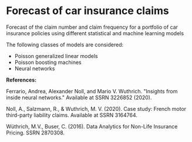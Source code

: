 # Forecast of car insurance claims

Forecast of the claim number and claim frequency for a portfolio of car insurance policies using different statistical and machine learning models

The following classes of models are considered: 
- Poisson generalized linear models
- Poisson boosting machines
- Neural networks

**References:**

Ferrario, Andrea, Alexander Noll, and Mario V. Wuthrich. "Insights from inside neural networks." Available at SSRN 3226852 (2020).

Noll, A., Salzmann, R., & Wuthrich, M. V. (2020). Case study: French motor third-party liability claims. Available at SSRN 3164764.

Wüthrich, M.V., Buser, C. (2016). Data Analytics for Non-Life Insurance Pricing. SSRN 2870308.
